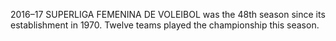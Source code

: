 2016–17 SUPERLIGA FEMENINA DE VOLEIBOL was the 48th season since its establishment in 1970. Twelve teams played the championship this season.
